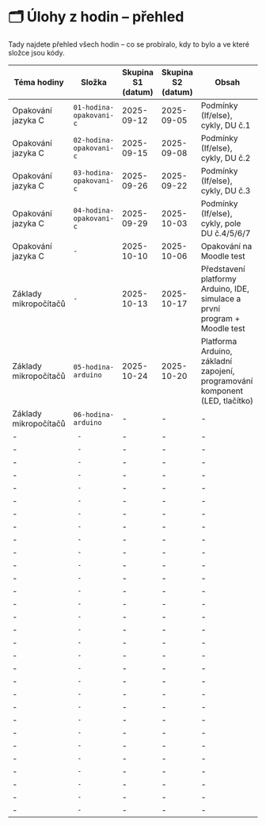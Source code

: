 # 🗂 Úlohy z hodin – přehled

Tady najdete přehled všech hodin – co se probíralo, kdy to bylo a ve které složce jsou kódy.

| Téma hodiny               | Složka                              | Skupina S1 (datum) | Skupina S2 (datum) | Obsah |
|----------------------------|--------------------------------------|-------------------|-------------------|-------|
| Opakování jazyka C  | `01-hodina-opakovani-c`          | 2025-09-12        | 2025-09-05        | Podmínky (If/else), cykly, DU č.1 |
| Opakování jazyka C     | `02-hodina-opakovani-c`  | 2025-09-15        | 2025-09-08       | Podmínky (If/else), cykly, DU č.2 |
| Opakování jazyka C      | `03-hodina-opakovani-c`                | 2025-09-26        | 2025-09-22      | Podmínky (If/else), cykly, DU č.3 |
| Opakování jazyka C      | `04-hodina-opakovani-c`                | 2025-09-29        | 2025-10-03      | Podmínky (If/else), cykly, pole DU č.4/5/6/7 | 
| Opakování jazyka C      | `-`                | 2025-10-10        | 2025-10-06     | Opakování na Moodle test |
| Základy mikropočítačů      | `-`                | 2025-10-13        | 2025-10-17      | Představení platformy Arduino, IDE, simulace a první program + Moodle test |
| Základy mikropočítačů      | `05-hodina-arduino`                | 2025-10-24        | 2025-10-20      | Platforma Arduino, základní zapojení, programování komponent (LED, tlačítko) | 
| Základy mikropočítačů      | `06-hodina-arduino`                | -        | -      | - |  - |
| -      | ` -`                | -        | -      | - |  - |
| -      | ` -`                | -        | -      | - |  - |
| -      | ` -`                | -        | -      | - |  - |
| -      | ` -`                | -        | -      | - |  - |
| -      | ` -`                | -        | -      | - |  - |
| -      | ` -`                | -        | -      | - |  - |
| -      | ` -`                | -        | -      | - |  - |
| -      | ` -`                | -        | -      | - |  - |
| -      | ` -`                | -        | -      | - |  - |
| -      | ` -`                | -        | -      | - |  - |
| -      | ` -`                | -        | -      | - |  - |
| -      | ` -`                | -        | -      | - |  - |
| -      | ` -`                | -        | -      | - |  - |
| -      | ` -`                | -        | -      | - |  - |
| -      | ` -`                | -        | -      | - |  - |
| -      | ` -`                | -        | -      | - |  - |
| -      | ` -`                | -        | -      | - |  - |
| -      | ` -`                | -        | -      | - |  - |
| -      | ` -`                | -        | -      | - |  - |
| -      | ` -`                | -        | -      | - |  - |
| -      | ` -`                | -        | -      | - |  - |
| -      | ` -`                | -        | -      | - |  - |
| -      | ` -`                | -        | -      | - |  - |
| -      | ` -`                | -        | -      | - |  - |
| -      | ` -`                | -        | -      | - |  - |
| -      | ` -`                | -        | -      | - |  - |
| -      | ` -`                | -        | -      | - |  - |
| -      | ` -`                | -        | -      | - |  - |
| -      | ` -`                | -        | -      | - |  - |
| -      | ` -`                | -        | -      | - |  - |

